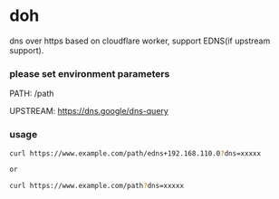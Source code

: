 # doh
dns over https based on cloudflare worker, support EDNS(if upstream support).

### please set environment parameters
PATH: /path

UPSTREAM: https://dns.google/dns-query


### usage
```bash
curl https://www.example.com/path/edns+192.168.110.0?dns=xxxxx

or

curl https://www.example.com/path?dns=xxxxx
```
